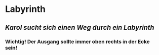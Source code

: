 # **Labyrinth**
***<H2>Karol sucht sich einen Weg durch ein Labyrinth</H2>***
**<H3>Wichtig! Der Ausgang sollte immer oben rechts in der Ecke sein!</H3>**
